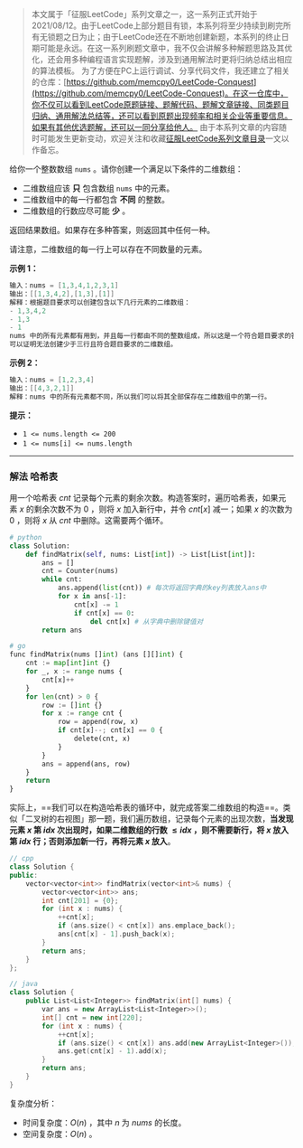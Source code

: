 > 本文属于「征服LeetCode」系列文章之一，这一系列正式开始于2021/08/12。由于LeetCode上部分题目有锁，本系列将至少持续到刷完所有无锁题之日为止；由于LeetCode还在不断地创建新题，本系列的终止日期可能是永远。在这一系列刷题文章中，我不仅会讲解多种解题思路及其优化，还会用多种编程语言实现题解，涉及到通用解法时更将归纳总结出相应的算法模板。
> <b></b>
> 为了方便在PC上运行调试、分享代码文件，我还建立了相关的仓库：[https://github.com/memcpy0/LeetCode-Conquest](https://github.com/memcpy0/LeetCode-Conquest)。在这一仓库中，你不仅可以看到LeetCode原题链接、题解代码、题解文章链接、同类题目归纳、通用解法总结等，还可以看到原题出现频率和相关企业等重要信息。如果有其他优选题解，还可以一同分享给他人。
> <b></b>
> 由于本系列文章的内容随时可能发生更新变动，欢迎关注和收藏[征服LeetCode系列文章目录](https://memcpy0.blog.csdn.net/article/details/119656559)一文以作备忘。

给你一个整数数组 `nums` 。请你创建一个满足以下条件的二维数组：
- 二维数组应该 **只** 包含数组 `nums` 中的元素。
- 二维数组中的每一行都包含 **不同** 的整数。
- 二维数组的行数应尽可能 **少** 。

返回结果数组。如果存在多种答案，则返回其中任何一种。

请注意，二维数组的每一行上可以存在不同数量的元素。

**示例 1：**
```java
输入：nums = [1,3,4,1,2,3,1]
输出：[[1,3,4,2],[1,3],[1]]
解释：根据题目要求可以创建包含以下几行元素的二维数组：
- 1,3,4,2
- 1,3
- 1
nums 中的所有元素都有用到，并且每一行都由不同的整数组成，所以这是一个符合题目要求的答案。
可以证明无法创建少于三行且符合题目要求的二维数组。
```
**示例 2：**
```java
输入：nums = [1,2,3,4]
输出：[[4,3,2,1]]
解释：nums 中的所有元素都不同，所以我们可以将其全部保存在二维数组中的第一行。
```
**提示：**
- `1 <= nums.length <= 200`
- `1 <= nums[i] <= nums.length`

---
### 解法 哈希表
用一个哈希表 $\textit{cnt}$ 记录每个元素的剩余次数。构造答案时，遍历哈希表，如果元素 $x$ 的剩余次数不为 $0$ ，则将 $x$ 加入新行中，并令 $cnt[x]$ 减一；如果 $x$ 的次数为 $0$ ，则将 $x$ 从 $cnt$ 中删除。这需要两个循环。
```python
# python
class Solution:
    def findMatrix(self, nums: List[int]) -> List[List[int]]:
        ans = []
        cnt = Counter(nums)
        while cnt:
            ans.append(list(cnt)) # 每次将返回字典的key列表放入ans中
            for x in ans[-1]:
                cnt[x] -= 1
                if cnt[x] == 0:
                    del cnt[x] # 从字典中删除键值对
        return ans

# go
func findMatrix(nums []int) (ans [][]int) {
    cnt := map[int]int {}
    for _, x := range nums {
        cnt[x]++
    }
    for len(cnt) > 0 {
        row := []int {}
        for x := range cnt {
            row = append(row, x)
            if cnt[x]--; cnt[x] == 0 {
                delete(cnt, x)
            }
        }
        ans = append(ans, row)
    }
    return
}
```
实际上，==我们可以在构造哈希表的循环中，就完成答案二维数组的构造==。类似「二叉树的右视图」那一题，我们遍历数组，记录每个元素的出现次数，**当发现元素 $x$ 第 $idx$ 次出现时，如果二维数组的行数 $\le idx$ ，则不需要新行，将 $x$ 放入第 $idx$ 行；否则添加新一行，再将元素 $x$ 放入**。
```cpp
// cpp
class Solution {
public:
    vector<vector<int>> findMatrix(vector<int>& nums) {
        vector<vector<int>> ans;
        int cnt[201] = {0};
        for (int x : nums) {
            ++cnt[x];
            if (ans.size() < cnt[x]) ans.emplace_back();
            ans[cnt[x] - 1].push_back(x);
        }   
        return ans;
    }
};

// java
class Solution {
    public List<List<Integer>> findMatrix(int[] nums) {
        var ans = new ArrayList<List<Integer>>();
        int[] cnt = new int[220];
        for (int x : nums) {
            ++cnt[x];
            if (ans.size() < cnt[x]) ans.add(new ArrayList<Integer>());
            ans.get(cnt[x] - 1).add(x);
        }
        return ans;
    }
}
```
复杂度分析：
- 时间复杂度：$O(n)$ ，其中 $n$ 为 $\textit{nums}$ 的长度。
- 空间复杂度：$O(n)$ 。